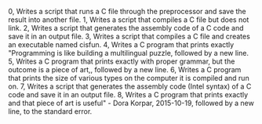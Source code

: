 0, Writes a script that runs a C file through the preprocessor and save the result into another file.
1, Writes a script that compiles a C file but does not link.
2, Writes a script that generates the assembly code of a C code and save it in an output file.
3, Writes a script that compiles a C file and creates an executable named cisfun.
4, Writes a C program that prints exactly "Programming is like building a multilingual puzzle, followed by a new line.
5, Writes a C program that prints exactly with proper grammar, but the outcome is a piece of art,, followed by a new line.
6, Writes a C program that prints the size of various types on the computer it is compiled and run on.
7, Writes a script that generates the assembly code (Intel syntax) of a C code and save it in an output file.
8, Writes a C program that prints exactly and that piece of art is useful" - Dora Korpar, 2015-10-19, followed by a new line, to the standard error.
